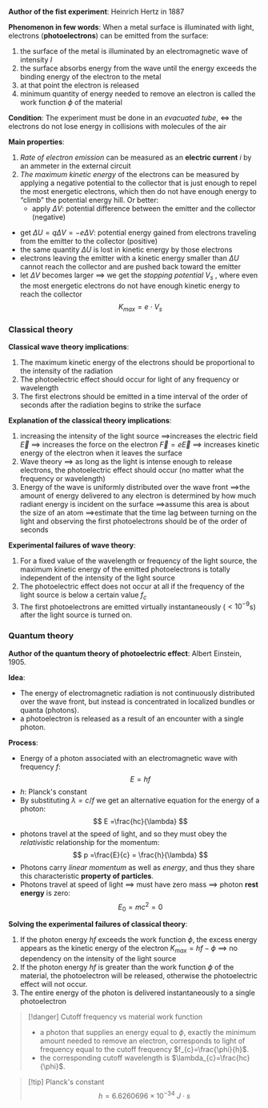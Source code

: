 **Author of the fist experiment**:
Heinrich Hertz in 1887

**Phenomenon in few words**:
When a metal surface is illuminated with light, electrons (**photoelectrons**) can be emitted from the surface:
1. the surface of the metal is illuminated by an electromagnetic wave of intensity $I$
2. the surface absorbs energy from the wave until the energy exceeds the binding energy of the electron to the metal
3. at that point the electron is released
4. minimum quantity of energy needed to remove an electron is called the work function $\phi$ of the material

**Condition**:
The experiment must be done in an *evacuated tube*, $\iff$ the electrons do not lose energy in collisions with molecules of the air

**Main properties**:
1. *Rate of electron emission* can be measured as an **electric current** $i$ by an ammeter in the external circuit
2. *The maximum kinetic energy* of the electrons can be measured by applying a negative potential to the collector that is just enough to repel the most energetic electrons, which then do not have enough energy to “climb” the potential energy hill. Or better:
   - apply $\Delta V$: potential difference between the emitter and the collector (negative)
  -  get $\Delta U=q \Delta V=-e \Delta V$: potential energy gained from electrons traveling from the emitter to the collector (positive)
  - the same quantity $\Delta U$ is lost in kinetic energy by those electrons
  - electrons leaving the emitter with a kinetic energy smaller than $\Delta U$ cannot reach the collector and are pushed back toward the emitter
  - let $\Delta V$ becomes larger $\implies$ we get the *stopping potential* $V_{s}$ , where even the most energetic electrons do not have enough kinetic energy to reach the collector
$$
K_{max}=e \cdot V_{s}
$$

### Classical theory

**Classical wave theory implications**:
1. The maximum kinetic energy of the electrons should be proportional to the intensity of the radiation
2. The photoelectric effect should occur for light of any frequency or wavelength
3. The first electrons should be emitted in a time interval of the order of seconds after the radiation begins to strike the surface

**Explanation of the classical theory implications**:
1. increasing the intensity of the light source 
   $\implies$increases the electric field $\vec{E}$
   $\implies$ increases the force on the electron $\vec{F}=e\vec{E}$
   $\implies$ increases kinetic energy of the electron when it leaves the surface
2. Wave theory $\implies$ as long as the light is intense enough to release electrons, the photoelectric effect should occur (no matter what the frequency or wavelength)
3. Energy of the wave is uniformly distributed over the wave front
   $\implies$the amount of energy delivered to any electron is determined by how much radiant energy is incident on the surface
   $\implies$assume this area is about the size of an atom
   $\implies$estimate that the time lag between turning on the light and observing the first photoelectrons should be of the order of seconds

**Experimental failures of wave theory**:
1. For a fixed value of the wavelength or frequency of the light source, the maximum kinetic energy of the emitted photoelectrons is totally independent of the intensity of the light source
2. The photoelectric effect does not occur at all if the frequency of the light source is below a certain value $f_{c}$
3. The first photoelectrons are emitted virtually instantaneously ($< 10^{-9}$s) after the light source is turned on.

### Quantum theory

**Author of the quantum theory of photoelectric effect**:
Albert Einstein, 1905.

**Idea**:
- The energy of electromagnetic radiation is not continuously distributed over the wave front, but instead is concentrated in localized bundles or quanta (photons).
- a photoelectron is released as a result of an encounter with a single photon.

**Process**:
- Energy of a photon associated with an electromagnetic wave with frequency $f$:
$$
E = hf
$$
- $h$: Planck's constant
- By substituting $\lambda=c / f$ we get an alternative equation for the energy of a photon:
$$
E =\frac{hc}{\lambda}
$$
- photons travel at the speed of light, and so they must obey the *relativistic* relationship for the momentum:
$$
p =\frac{E}{c} = \frac{h}{\lambda}  
$$
- Photons carry *linear momentum* as well as *energy*, and thus they share this characteristic **property of particles**.
- Photons travel at speed of light $\implies$ must have zero mass $\implies$ photon **rest energy** is zero:
$$
 E_{0}= mc^2 =0
$$

**Solving the experimental failures of classical theory**:
1. If the photon energy $hf$ exceeds the work function $\phi$, the excess energy appears as the kinetic energy of the electron $K_{max}=hf-\phi$ $\implies$ no dependency on the intensity of the light source
2. If the photon energy $hf$ is greater than the work function $\phi$ of the material, the photoelectron will be released, otherwise the photoelectric effect will not occur.
3. The entire energy of the photon is delivered instantaneously to a single photoelectron

>[!danger] Cutoff frequency vs material work function
>- a photon that supplies an energy equal to $\phi$, exactly the minimum amount needed to remove an electron, corresponds to light of frequency equal to the cutoff frequency $f_{c}=\frac{\phi}{h}$.
>- the corresponding cutoff wavelength is $\lambda_{c}=\frac{hc}{\phi}$.

>[!tip] Planck's constant
> $$h=6.6260696 \times 10^{-34} \: J \cdot s$$

